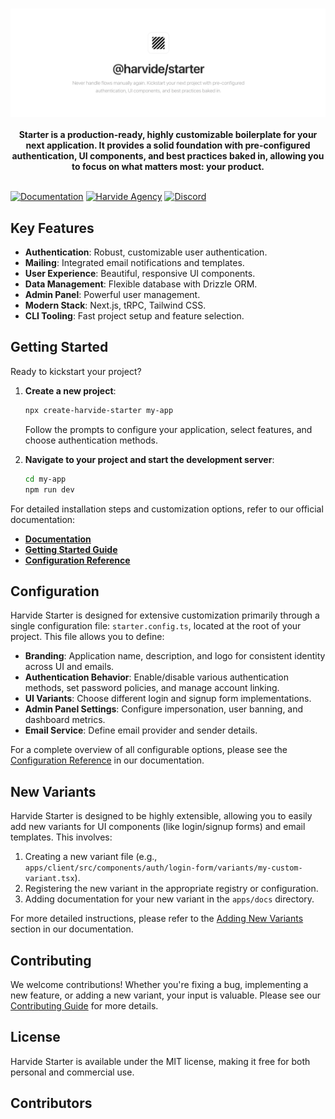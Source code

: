 <br />
<p align="center">
    <a href="https://starter.harvide.com" target="_blank"><img src="./static/images/harvide-starter-banner.png" alt="Harvide Starter banner, with logo and text." width="800"></a>
    <br />
    <br />
    <b>Starter is a production-ready, highly customizable boilerplate for your next application. It provides a solid foundation with pre-configured authentication, UI components, and best practices baked in, allowing you to focus on what matters most: your product.</b>
    <br />
    <br />
</p>

[![Documentation](https://img.shields.io/badge/Documentation-starter.harvide.com/docs-blue?style=flat-square)](https://starter.harvide.com/docs)
[![Harvide Agency](https://img.shields.io/badge/Harvide_Agency-harvide.com-purple?style=flat-square)](https://harvide.com)
[![Discord](https://img.shields.io/discord/123456789012345678?label=Discord&style=flat-square)](https://discord.gg/jmm8PMCn9W)

## Key Features

-   **Authentication**: Robust, customizable user authentication.
-   **Mailing**: Integrated email notifications and templates.
-   **User Experience**: Beautiful, responsive UI components.
-   **Data Management**: Flexible database with Drizzle ORM.
-   **Admin Panel**: Powerful user management.
-   **Modern Stack**: Next.js, tRPC, Tailwind CSS.
-   **CLI Tooling**: Fast project setup and feature selection.

## Getting Started

Ready to kickstart your project?

1.  **Create a new project**:
    ```bash
    npx create-harvide-starter my-app
    ```
    Follow the prompts to configure your application, select features, and choose authentication methods.

2.  **Navigate to your project and start the development server**:
    ```bash
    cd my-app
    npm run dev
    ```

For detailed installation steps and customization options, refer to our official documentation:

*   **[Documentation](https://starter.harvide.com/docs)**
*   **[Getting Started Guide](https://starter.harvide.com/docs/getting-started)**
*   **[Configuration Reference](https://starter.harvide.com/docs/configuration)**

## Configuration

Harvide Starter is designed for extensive customization primarily through a single configuration file: `starter.config.ts`, located at the root of your project. This file allows you to define:

*   **Branding**: Application name, description, and logo for consistent identity across UI and emails.
*   **Authentication Behavior**: Enable/disable various authentication methods, set password policies, and manage account linking.
*   **UI Variants**: Choose different login and signup form implementations.
*   **Admin Panel Settings**: Configure impersonation, user banning, and dashboard metrics.
*   **Email Service**: Define email provider and sender details.

For a complete overview of all configurable options, please see the [Configuration Reference](https://starter.harvide.com/docs/configuration) in our documentation.

## New Variants

Harvide Starter is designed to be highly extensible, allowing you to easily add new variants for UI components (like login/signup forms) and email templates. This involves:
1.  Creating a new variant file (e.g., `apps/client/src/components/auth/login-form/variants/my-custom-variant.tsx`).
2.  Registering the new variant in the appropriate registry or configuration.
3.  Adding documentation for your new variant in the `apps/docs` directory.

For more detailed instructions, please refer to the [Adding New Variants](https://starter.harvide.com/docs/adding-new-variants) section in our documentation.

## Contributing

We welcome contributions! Whether you're fixing a bug, implementing a new feature, or adding a new variant, your input is valuable. Please see our [Contributing Guide](CONTRIBUTING.md) for more details.

## License

Harvide Starter is available under the MIT license, making it free for both personal and commercial use. 
<!-- For additional features, enhanced support, and exclusive components, consider upgrading to [Starter Pro](https://starter.harvide.com/pro). -->

## Contributors
